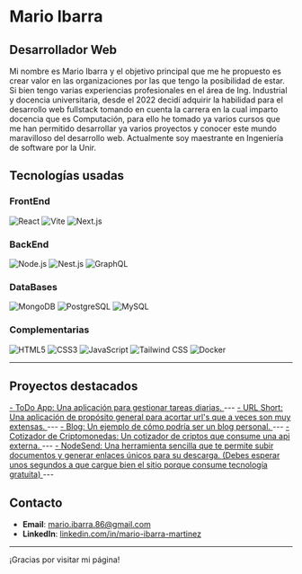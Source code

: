 # Mario Ibarra

## Desarrollador Web

Mi nombre es Mario Ibarra y el objetivo principal que me he propuesto es crear valor en las organizaciones por las que tengo la posibilidad de estar. Si bien tengo varias experiencias profesionales en el área de Ing. Industrial y docencia universitaria, desde el 2022 decidí adquirir la habilidad para el desarrollo web fullstack tomando en cuenta la carrera en la cual imparto docencia que es Computación, para ello he tomado ya varios cursos que me han permitido desarrollar ya varios proyectos y conocer este mundo maravilloso del desarrollo web. Actualmente soy maestrante en Ingeniería de software por la Unir.

## Tecnologías usadas

### FrontEnd

![React](https://img.shields.io/badge/React-61DAFB?style=flat&logo=react&logoColor=black) ![Vite](https://img.shields.io/badge/Vite-646CFF?style=flat&logo=vite&logoColor=white) ![Next.js](https://img.shields.io/badge/Next.js-000000?style=flat&logo=next.js&logoColor=white) 

### BackEnd

![Node.js](https://img.shields.io/badge/Node.js-8CC84B?style=flat&logo=nodedotjs&logoColor=white) ![Nest.js](https://img.shields.io/badge/NestJS-E0234E?style=flat&logo=nestjs&logoColor=white) ![GraphQL](https://img.shields.io/badge/GraphQL-E10098?style=flat&logo=graphql&logoColor=white)

### DataBases
![MongoDB](https://img.shields.io/badge/MongoDB-47A248?style=flat&logo=mongodb&logoColor=white) ![PostgreSQL](https://img.shields.io/badge/PostgreSQL-336791?style=flat&logo=postgresql&logoColor=white) ![MySQL](https://img.shields.io/badge/MySQL-4479A1?style=flat&logo=mysql&logoColor=white)

### Complementarias

![HTML5](https://img.shields.io/badge/HTML5-E34F26?style=flat&logo=html5&logoColor=white) ![CSS3](https://img.shields.io/badge/CSS3-1572B6?style=flat&logo=css3&logoColor=white) ![JavaScript](https://img.shields.io/badge/JavaScript-F7DF1E?style=flat&logo=javascript&logoColor=black) ![Tailwind CSS](https://img.shields.io/badge/Tailwind%20CSS-06B6D4?style=flat&logo=tailwind-css&logoColor=white) ![Docker](https://img.shields.io/badge/Docker-2496ED?style=flat&logo=docker&logoColor=white)

---

## Proyectos destacados


<a href="https://todotask23bymaim.netlify.app" target="_blank">
  - <span>ToDo App:</span>
  Una aplicación para gestionar tareas diarias.
</a>
---
<a href="https://react-6fe97.web.app" target="_blank">
  - <span>URL Short:</span>
  Una aplicación de propósito general para acortar url's que a veces son muy extensas.
</a>
---
<a href="https://blogstatic.netlify.app/" target="_blank">
  - <span>Blog:</span>
  Un ejemplo de cómo podría ser un blog personal.
</a>
---
<a href="https://cotizador-criptos-23.netlify.app/" target="_blank">
  - <span>Cotizador de Criptomonedas:</span>
  Un cotizador de criptos que consume una api externa.
</a>
---
<a href="https://nodesendfrontend-next.vercel.app/" target="_blank">
  - <span>NodeSend:</span>
  Una herramienta sencilla que te permite subir documentos y generar enlaces únicos para su descarga. (Debes esperar unos segundos a que cargue bien el sitio porque consume tecnología gratuita)
</a>
---

## Contacto

- **Email**: [mario.ibarra.86@gmail.com](mailto:mario.ibarra.86@gmail.com)
- **LinkedIn**: [linkedin.com/in/mario-ibarra-martinez](https://linkedin.com/in/mario-ibarra-martinez{:target="_blank"})

---

¡Gracias por visitar mi página!
